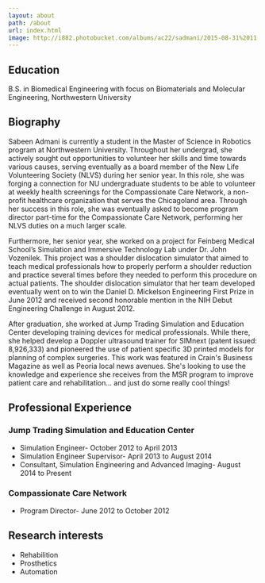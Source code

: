 ```yaml
---
layout: about
path: /about
url: index.html
image: http://i882.photobucket.com/albums/ac22/sadmani/2015-08-31%2011.13.55_zpsx6zwpogl.jpg
---
```


## Education

B.S. in Biomedical Engineering with focus on Biomaterials and Molecular Engineering, Northwestern University

## Biography

Sabeen Admani is currently a student in the Master of Science in Robotics program at Northwestern University. Throughout her undergrad, she actively sought out opportunities to volunteer her skills and time towards various causes, serving eventually as a board member of the New Life Volunteering Society (NLVS) during her senior year. In this role, she was forging a connection for NU undergraduate students to be able to volunteer at weekly health screenings for the Compassionate Care Network, a non-profit healthcare organization that serves the Chicagoland area. Through her success in this role, she was eventually asked to become program director part-time for the Compassionate Care Network, performing her NLVS duties on a much larger scale.

Furthermore, her senior year, she worked on a project for Feinberg Medical School’s Simulation and Immersive Technology Lab under Dr. John Vozenilek. This project was a shoulder dislocation simulator that aimed to teach medical professionals how to properly perform a shoulder reduction and practice several times before they needed to perform this procedure on actual patients. The shoulder dislocation simulator that her team developed eventually went on to win the Daniel D. Mickelson Engineering First Prize in June 2012 and received second honorable mention in the NIH Debut Engineering Challenge in August 2012.

After graduation, she worked at Jump Trading Simulation and Education Center developing training devices for medical professionals. While there, she helped develop a Doppler ultrasound trainer for SIMnext (patent issued: 8,926,333) and pioneered the use of patient specific 3D printed models for planning of complex surgeries. This work was featured in Crain's Business Magazine as well as Peoria local news avenues. She's looking to use the knowledge and experience she receives from the MSR program to improve patient care and rehabilitation... and just do some really cool things!

## Professional Experience

### Jump Trading Simulation and Education Center
* Simulation Engineer- October 2012 to April 2013
* Simulation Engineer Supervisor- April 2013 to August 2014
* Consultant, Simulation Engineering and Advanced Imaging- August 2014 to Present

### Compassionate Care Network
* Program Director- June 2012 to October 2012

## Research interests
* Rehabilition
* Prosthetics
* Automation
